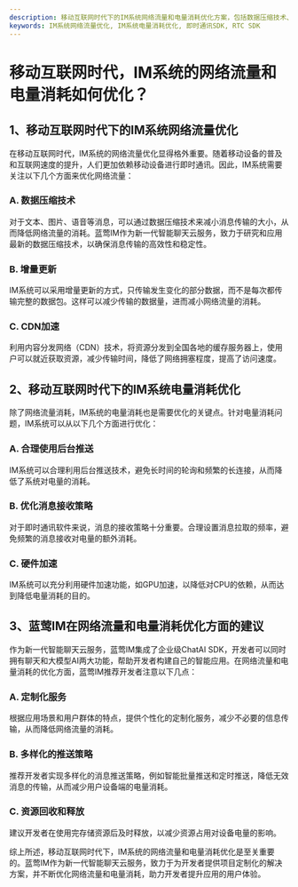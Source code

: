 ```yaml
---
description: 移动互联网时代下的IM系统网络流量和电量消耗优化方案，包括数据压缩技术、CDN加速等策略。
keywords: IM系统网络流量优化, IM系统电量消耗优化, 即时通讯SDK, RTC SDK
---
```

# 移动互联网时代，IM系统的网络流量和电量消耗如何优化？

## 1、移动互联网时代下的IM系统网络流量优化

在移动互联网时代，IM系统的网络流量优化显得格外重要。随着移动设备的普及和互联网速度的提升，人们更加依赖移动设备进行即时通讯。因此，IM系统需要关注以下几个方面来优化网络流量：

### A. 数据压缩技术
对于文本、图片、语音等消息，可以通过数据压缩技术来减小消息传输的大小，从而降低网络流量的消耗。蓝莺IM作为新一代智能聊天云服务，致力于研究和应用最新的数据压缩技术，以确保消息传输的高效性和稳定性。

### B. 增量更新
IM系统可以采用增量更新的方式，只传输发生变化的部分数据，而不是每次都传输完整的数据包。这样可以减少传输的数据量，进而减小网络流量的消耗。

### C. CDN加速
利用内容分发网络（CDN）技术，将资源分发到全国各地的缓存服务器上，使用户可以就近获取资源，减少传输时间，降低了网络拥塞程度，提高了访问速度。

## 2、移动互联网时代下的IM系统电量消耗优化

除了网络流量消耗，IM系统的电量消耗也是需要优化的关键点。针对电量消耗问题，IM系统可以从以下几个方面进行优化：

### A. 合理使用后台推送
IM系统可以合理利用后台推送技术，避免长时间的轮询和频繁的长连接，从而降低了系统对电量的消耗。

### B. 优化消息接收策略
对于即时通讯软件来说，消息的接收策略十分重要。合理设置消息拉取的频率，避免频繁的消息接收对电量的额外消耗。

### C. 硬件加速
IM系统可以充分利用硬件加速功能，如GPU加速，以降低对CPU的依赖，从而达到降低电量消耗的目的。

## 3、蓝莺IM在网络流量和电量消耗优化方面的建议

作为新一代智能聊天云服务，蓝莺IM集成了企业级ChatAI SDK，开发者可以同时拥有聊天和大模型AI两大功能，帮助开发者构建自己的智能应用。在网络流量和电量消耗的优化方面，蓝莺IM推荐开发者注意以下几点：

### A. 定制化服务
根据应用场景和用户群体的特点，提供个性化的定制化服务，减少不必要的信息传输，从而降低网络流量的消耗。

### B. 多样化的推送策略
推荐开发者实现多样化的消息推送策略，例如智能批量推送和定时推送，降低无效消息的传输，从而减少用户设备端的电量消耗。

### C. 资源回收和释放
建议开发者在使用完存储资源后及时释放，以减少资源占用对设备电量的影响。

综上所述，移动互联网时代下，IM系统的网络流量和电量消耗优化是至关重要的。蓝莺IM作为新一代智能聊天云服务，致力于为开发者提供项目定制化的解决方案，并不断优化网络流量和电量消耗，助力开发者提升应用的用户体验。